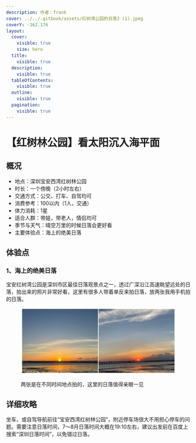 ```yaml
---
description: 作者：frank
cover: ../../.gitbook/assets/红树湾公园的日落2 (1).jpeg
coverY: -162.176
layout:
  cover:
    visible: true
    size: hero
  title:
    visible: true
  description:
    visible: true
  tableOfContents:
    visible: true
  outline:
    visible: true
  pagination:
    visible: true
---
```


# 【红树林公园】看太阳沉入海平面

## 概况

* 地点：深圳宝安西湾红树林公园
* 时长：一个傍晚（2小时左右）
* 交通方式：公交、打车、自驾均可
* 消费参考：100以内（1人，交通）
* 体力消耗：1星
* 适合人群：带娃，带老人，情侣均可
* 季节与天气：晴空万里的时候日落会更好看
* 主要体验点：海上的绝美日落

## 体验点

### 1、海上的绝美日落

宝安红树湾公园是深圳市区最佳日落观景点之一，透过广深沿江高速眺望远处的日落，拍出来的照片非常好看，这里有很多人带着单反来拍日落，放两张我用手机拍的日落。

<figure><img src="../../.gitbook/assets/红树林1.jpg" alt=""><figcaption><p>两张是在不同时间地点拍的，这里的日落值得亲眼一见</p></figcaption></figure>

## 详细攻略

坐车、或自驾导航前往“宝安西湾红树林公园”，附近停车场很大不用担心停车的问题。需要注意日落时间，7～8月日落时间大概在19:10左右，建议出发前在百度上搜索“深圳日落时间”，以免错过日落。
